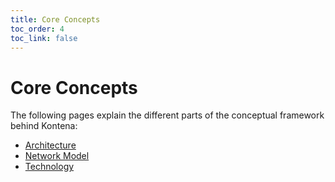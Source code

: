 ```yaml
---
title: Core Concepts
toc_order: 4
toc_link: false
---
```


# Core Concepts

The following pages explain the different parts of the conceptual framework behind Kontena:

* [Architecture](architecture.md)
* [Network Model](networking.md)
* [Technology](technology.md)
